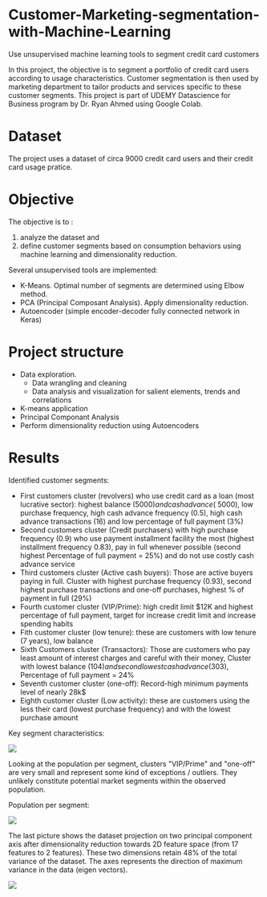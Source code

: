 # Customer-Marketing-segmentation-with-Machine-Learning
Use unsupervised machine learning tools to segment credit card customers

In this project, the objective is to segment a portfolio of credit card users according to usage characteristics. Customer segmentation is then used by marketing department to tailor products and services specific to these customer segments. This project is part of UDEMY Datascience for Business program by Dr. Ryan Ahmed using Google Colab.

# Dataset
The project uses a dataset of circa 9000 credit card users and their credit card usage pratice.

# Objective
The objective is to :
1) analyze the dataset and 
2) define customer segments based on consumption behaviors using machine learning and dimensionality reduction.

Several unsupervised tools are implemented:
- K-Means. Optimal number of segments are determined using Elbow method.
- PCA (Principal Composant Analysis). Apply dimensionality reduction.
- Autoencoder (simple encoder-decoder fully connected network in Keras)

# Project structure
- Data exploration.
  - Data wrangling and cleaning
  - Data analysis and visualization for salient elements, trends and correlations
- K-means application
- Principal Componant Analysis
- Perform dimensionality reduction using Autoencoders

# Results

Identified customer segments:
- First customers cluster (revolvers) who use credit card as a loan (most lucrative sector): highest balance ($5000) and cash advance (~$5000), low purchase frequency, high cash advance frequency (0.5), high cash advance transactions (16) and low percentage of full payment (3%)
- Second customers cluster (Credit purchasers) with high purchase frequency (0.9) who use payment installment facility the most (highest installment frequency 0.83), pay in full whenever possible (second highest Percentage of full payment = 25%) and do not use costly cash advance service
- Third customers cluster (Active cash buyers): Those are active buyers paying in full. Cluster with highest purchase frequency (0.93), second highest purchase transactions and one-off purchases, highest % of payment in full (29%)
- Fourth customer cluster (VIP/Prime): high credit limit $12K and highest percentage of full payment, target for increase credit limit and increase spending habits
- Fith customer cluster (low tenure): these are customers with low tenure (7 years), low balance
- Sixth Customers cluster (Transactors): Those are customers who pay least amount of interest charges and careful with their money, Cluster with lowest balance ($104) and second lowest cash advance ($303), Percentage of full payment = 24%
- Seventh customer cluster (one-off): Record-high minimum payments level of nearly 28k$
- Eighth customer cluster (Low activity): these are customers using the less their card (lowest purchase frequency) and with the lowest purchase amount

Key segment characteristics:

![](asset/segments.jpg)

Looking at the population per segment, clusters "VIP/Prime" and "one-off" are very small and represent some kind of exceptions / outliers. They unlikely constitute potential market segments within the observed population.

Population per segment:

![](asset/population.png)

The last picture shows the dataset projection on two principal component axis after dimensionality reduction towards 2D feature space (from 17 features to 2 features). These two dimensions retain 48% of the total variance of the dataset. The axes represents the direction of maximum variance in the data (eigen vectors).


![](asset/pca.png)
